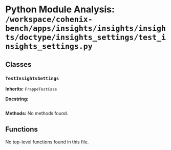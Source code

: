 # Python Module Analysis: `/workspace/cohenix-bench/apps/insights/insights/insights/doctype/insights_settings/test_insights_settings.py`

## Classes

### `TestInsightsSettings`
**Inherits:** `FrappeTestCase`


**Docstring:**
```

```

**Methods:**
No methods found.




## Functions

No top-level functions found in this file.
